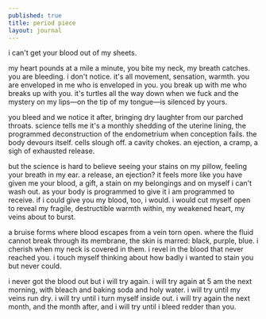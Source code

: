 ```yaml
---
published: true
title: period piece
layout: journal
---
```


i can't get your blood out of my sheets.

my heart pounds at a mile a minute, you bite my neck, my breath catches. you are bleeding. i don't notice. it's all movement, sensation, warmth. you are enveloped in me who is enveloped in you. you break up with me who breaks up with you. it's turtles all the way down when we fuck and the mystery on my lips—on the tip of my tongue—is silenced by yours. 

you bleed and we notice it after, bringing dry laughter from our parched throats. science tells me it's a monthly shedding of the uterine lining, the programmed deconstruction of the endometrium when conception fails. the body devours itself. cells slough off. a cavity chokes. an ejection, a cramp, a sigh of exhausted release.

but the science is hard to believe seeing your stains on my pillow, feeling your breath in my ear. a release, an ejection? it feels more like you have given me your blood, a gift, a stain on my belongings and on myself  i can't wash out. as your body is programmed to give it i am programmed to receive. if i could give you my blood, too, i would. i would cut myself open to reveal my fragile, destructible warmth within, my weakened heart, my veins about to burst. 

a bruise forms where blood escapes from a vein torn open. where the fluid cannot break through its membrane, the skin is marred: black, purple, blue. i cherish when my neck is covered in them. i revel in the blood that never reached you. i touch myself thinking about how badly i wanted to stain you but never could.

i never got the blood out but i will try again. i will try again at 5 am the next morning, with bleach and baking soda and holy water. i will try until my veins run dry. i will try until i turn myself inside out. i will try again the next month, and the month after, and i will try until i bleed redder than you.